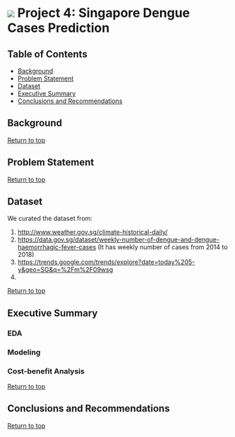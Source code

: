 # ![](https://ga-dash.s3.amazonaws.com/production/assets/logo-9f88ae6c9c3871690e33280fcf557f33.png) Project 4: Singapore Dengue Cases Prediction

## Table of Contents
- [Background](#Background)  
- [Problem Statement](#Problem-Statement) 
- [Dataset](#Dataset)
- [Executive Summary](#Executive-Summary)
- [Conclusions and Recommendations](#Conclusions-and-Recommendations)  

## Background


[Return to top](#Table-of-Contents)  

## Problem Statement


[Return to top](#Table-of-Contents)  

## Dataset
We curated the dataset from:
1. http://www.weather.gov.sg/climate-historical-daily/
2. https://data.gov.sg/dataset/weekly-number-of-dengue-and-dengue-haemorrhagic-fever-cases (It has weekly number of cases from 2014 to 2018)
3. https://trends.google.com/trends/explore?date=today%205-y&geo=SG&q=%2Fm%2F09wsg
4. 


[Return to top](#Table-of-Contents)

## Executive Summary

### EDA


### Modeling


### Cost-benefit Analysis

    
[Return to top](#Table-of-Contents)

## Conclusions and Recommendations  




[Return to top](#Table-of-Contents)  


